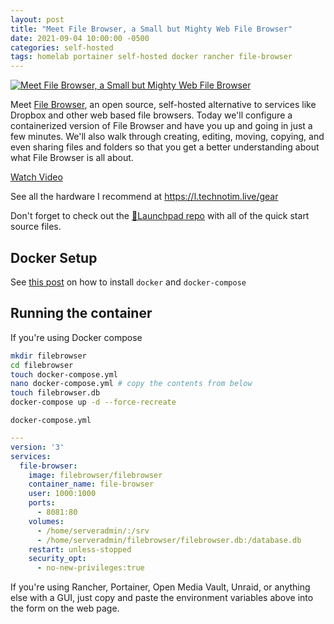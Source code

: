```yaml
---
layout: post
title: "Meet File Browser, a Small but Mighty Web File Browser"
date: 2021-09-04 10:00:00 -0500
categories: self-hosted
tags: homelab portainer self-hosted docker rancher file-browser
---
```


[![Meet File Browser, a Small but Mighty Web File Browser](https://img.youtube.com/vi/W2yZ5_sd9Hc/0.jpg)](https://www.youtube.com/watch?v=W2yZ5_sd9Hc "Meet File Browser, a Small but Mighty Web File Browser")

Meet [File Browser](https://github.com/filebrowser/filebrowser), an open source, self-hosted alternative to services like Dropbox and other web based file browsers.  Today we'll configure a containerized version of File Browser and have you up and going in just a few minutes.  We'll also walk through creating, editing, moving, copying, and even sharing files and folders so that you get a better understanding about what File Browser is all about.

[Watch Video](https://www.youtube.com/watch?v=W2yZ5_sd9Hc)

See all the hardware I recommend at <https://l.technotim.live/gear>

Don't forget to check out the [🚀Launchpad repo](https://l.technotim.live/quick-start) with all of the quick start source files.

## Docker Setup

See [this post](/posts/docker-compose-install/) on how to install `docker` and `docker-compose`

## Running the container

If you're using Docker compose

```bash
mkdir filebrowser
cd filebrowser
touch docker-compose.yml
nano docker-compose.yml # copy the contents from below
touch filebrowser.db
docker-compose up -d --force-recreate
```

`docker-compose.yml`

```yml
---
version: '3'
services:
  file-browser:
    image: filebrowser/filebrowser
    container_name: file-browser
    user: 1000:1000
    ports:
      - 8081:80
    volumes:
      - /home/serveradmin/:/srv
      - /home/serveradmin/filebrowser/filebrowser.db:/database.db
    restart: unless-stopped
    security_opt:
      - no-new-privileges:true
```

If you're using Rancher, Portainer, Open Media Vault, Unraid, or anything else with a GUI, just copy and paste the environment variables above into the form on the web page.
